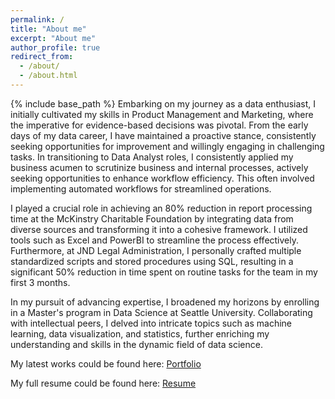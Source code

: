 ```yaml
---
permalink: /
title: "About me"
excerpt: "About me"
author_profile: true
redirect_from: 
  - /about/
  - /about.html
---
```


{% include base_path %}
Embarking on my journey as a data enthusiast, I initially cultivated my skills in Product Management and Marketing, where the imperative for evidence-based decisions was pivotal. From the early days of my data career, I have maintained a proactive stance, consistently seeking opportunities for improvement and willingly engaging in challenging tasks. In transitioning to Data Analyst roles, I consistently applied my business acumen to scrutinize business and internal processes, actively seeking opportunities to enhance workflow efficiency. This often involved implementing automated workflows for streamlined operations.

I played a crucial role in achieving an 80% reduction in report processing time at the McKinstry Charitable Foundation by integrating data from diverse sources and transforming it into a cohesive framework. I utilized tools such as Excel and PowerBI to streamline the process effectively. Furthermore, at JND Legal Administration, I personally crafted multiple standardized scripts and stored procedures using SQL, resulting in a significant 50% reduction in time spent on routine tasks for the team in my first 3 months.

In my pursuit of advancing expertise, I broadened my horizons by enrolling in a Master's program in Data Science at Seattle University. Collaborating with intellectual peers, I delved into intricate topics such as machine learning, data visualization, and statistics, further enriching my understanding and skills in the dynamic field of data science.

My latest works could be found here: [Portfolio](/portfolio/)

My full resume could be found here: [Resume](/cv/)
